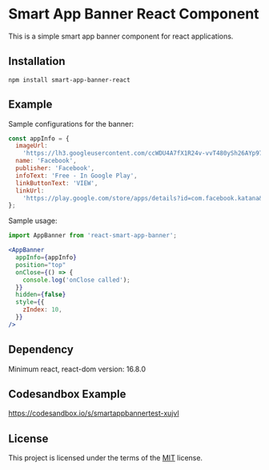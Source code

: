 # Smart App Banner React Component

This is a simple smart app banner component for react applications.

## Installation

`npm install smart-app-banner-react`

## Example

Sample configurations for the banner:

```javascript
const appInfo = {
  imageUrl:
    'https://lh3.googleusercontent.com/ccWDU4A7fX1R24v-vvT480ySh26AYp97g1VrIB_FIdjRcuQB2JP2WdY7h_wVVAeSpg=s360-rw',
  name: 'Facebook',
  publisher: 'Facebook',
  infoText: 'Free - In Google Play',
  linkButtonText: 'VIEW',
  linkUrl:
    'https://play.google.com/store/apps/details?id=com.facebook.katana&hl=en',
};
```

Sample usage:

```javascript
import AppBanner from 'react-smart-app-banner';
```

```jsx
<AppBanner
  appInfo={appInfo}
  position="top"
  onClose={() => {
    console.log('onClose called');
  }}
  hidden={false}
  style={{
    zIndex: 10,
  }}
/>
```

## Dependency

Minimum react, react-dom version: 16.8.0

## Codesandbox Example

https://codesandbox.io/s/smartappbannertest-xujvl

## License

This project is licensed under the terms of the [MIT](https://github.com/ahmetkapusuz/smart-app-banner-react/blob/master/LICENSE) license.
